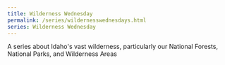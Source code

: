```yaml
---
title: Wilderness Wednesday
permalink: /series/wildernesswednesdays.html
series: Wilderness Wednesday
---
```


A series about Idaho's vast wilderness, particularly our National Forests, National Parks, and Wilderness Areas